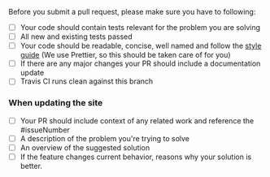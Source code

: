 Before you submit a pull request, please make sure you have to following:

- [ ] Your code should contain tests relevant for the problem you are solving
- [ ] All new and existing tests passed
- [ ] Your code should be readable, concise, well named and follow the [style guide](https://github.com/airbnb/javascript) (We use Prettier, so this should be taken care of for you)
- [ ] If there are any major changes your PR should include a documentation update
- [ ] Travis CI runs clean against this branch 

### When updating the site

- [ ] Your PR should include context of any related work and reference the #issueNumber
- [ ] A description of the problem you're trying to solve
- [ ] An overview of the suggested solution
- [ ] If the feature changes current behavior, reasons why your solution is better.
